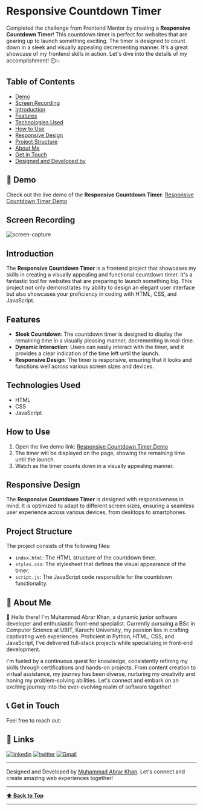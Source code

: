# Responsive Countdown Timer

Completed the challenge from Frontend Mentor by creating a **Responsive Countdown Timer**! This countdown timer is perfect for websites that are gearing up to launch something exciting. The timer is designed to count down in a sleek and visually appealing decrementing manner. It's a great showcase of my frontend skills in action. Let's dive into the details of my accomplishment! ⏲️💥

## Table of Contents

- [Demo](#demo)
- [Screen Recording](#screen-recording)
- [Introduction](#introduction)
- [Features](#features)
- [Technologies Used](#technologies-used)
- [How to Use](#how-to-use)
- [Responsive Design](#responsive-design)
- [Project Structure](#project-structure)
- [About Me](#about-me)
- [Get in Touch](#get-in-touch)
- [Designed and Developed by](#designed-and-developed-by)

## 🚀 Demo

Check out the live demo of the **Responsive Countdown Timer**: [Responsive Countdown Timer Demo](https://muhammad-abrar-khan.github.io/Countdown_Timer.github.io/)

## Screen Recording
![screen-capture](https://github.com/Muhammad-Abrar-Khan/Countdown_Timer.github.io/assets/85924018/9c147be9-db9b-4406-8e9c-00b3288b729c)

## Introduction

The **Responsive Countdown Timer** is a frontend project that showcases my skills in creating a visually appealing and functional countdown timer. It's a fantastic tool for websites that are preparing to launch something big. This project not only demonstrates my ability to design an elegant user interface but also showcases your proficiency in coding with HTML, CSS, and JavaScript.

## Features

- **Sleek Countdown**: The countdown timer is designed to display the remaining time in a visually pleasing manner, decrementing in real-time.
- **Dynamic Interaction**: Users can easily interact with the timer, and it provides a clear indication of the time left until the launch.
- **Responsive Design**: The timer is responsive, ensuring that it looks and functions well across various screen sizes and devices.

## Technologies Used

- HTML
- CSS
- JavaScript

## How to Use

1. Open the live demo link: [Responsive Countdown Timer Demo](https://muhammad-abrar-khan.github.io/Countdown_Timer.github.io/)
2. The timer will be displayed on the page, showing the remaining time until the launch.
3. Watch as the timer counts down in a visually appealing manner.

## Responsive Design

The **Responsive Countdown Timer** is designed with responsiveness in mind. It is optimized to adapt to different screen sizes, ensuring a seamless user experience across various devices, from desktops to smartphones.

## Project Structure

The project consists of the following files:

- `index.html`: The HTML structure of the countdown timer.
- `styles.css`: The stylesheet that defines the visual appearance of the timer.
- `script.js`: The JavaScript code responsible for the countdown functionality.

## 🚀 About Me

👋 Hello there! I'm Muhammad Abrar Khan, a dynamic junior software developer and enthusiastic front-end specialist. Currently pursuing a BSc in Computer Science at UBIT, Karachi University, my passion lies in crafting captivating web experiences. Proficient in Python, HTML, CSS, and JavaScript, I've delivered full-stack projects while specializing in front-end development.

I'm fueled by a continuous quest for knowledge, consistently refining my skills through certifications and hands-on projects. From content creation to virtual assistance, my journey has been diverse, nurturing my creativity and honing my problem-solving abilities. Let's connect and embark on an exciting journey into the ever-evolving realm of software together!

## 📞 Get in Touch

Feel free to reach out:

## 🔗 Links
[![linkedin](https://img.shields.io/badge/linkedin-0A66C2?style=for-the-badge&logo=linkedin&logoColor=white)](https://www.linkedin.com/in/muhammad-abrar-khan-bb03451a7/)
[![twitter](https://img.shields.io/badge/twitter-1DA1F2?style=for-the-badge&logo=twitter&logoColor=white)](https://twitter.com/MAbrarKhan110)
[![Gmail](https://img.shields.io/badge/Gmail-D14836?style=for-the-badge&logo=gmail&logoColor=white)](mailto:makabrarkhan110@gmail.com)


---

Designed and Developed by [Muhammad Abrar Khan](https://github.com/Muhammad-Abrar-Khan). Let's connect and create amazing web experiences together!

---

**[⬆ Back to Top](#calculator)**

---
